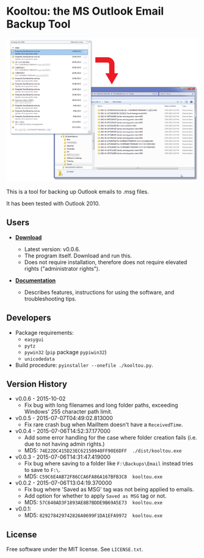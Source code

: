 # Kooltou: the MS Outlook Email Backup Tool

![](./doc/img/5.png)

This is a tool for backing up Outlook emails to .msg files.

It has been tested with Outlook 2010.

## Users

* **[Download](https://github.com/LiaungYip/kooltou/releases/download/v0.0.6/kooltou_0.0.6.exe)**
	* Latest version: v0.0.6.
	* The program itself. Download and run this.
	* Does not require installation, therefore does not require elevated rights ("administrator rights").

* **[Documentation](./doc/README.md)**
	* Describes features, instructions for using the software, and troubleshooting tips.

## Developers

* Package requirements:
	* `easygui`
	* `pytz`
	* `pywin32` (`pip` package `pypiwin32`)
	* `unicodedata`
* Build procedure: `pyinstaller --onefile ./kooltou.py`.

## Version History
* v0.0.6 - 2015-10-02
    * Fix bug with long filenames and long folder paths, exceeding Windows' 255 character path limit.
* v0.0.5 - 2015-07-07T04:49:02.813000
	* Fix rare crash bug when MailItem doesn't have a `ReceivedTime`.
* v0.0.4 - 2015-07-06T14:52:37.177000
	* Add some error handling for the case where folder creation fails (i.e. due to not having admin rights.)
	* MD5: `74E22DC415D23EC62150940FF90E6DFF  ./dist/kooltou.exe`
* v0.0.3 - 2015-07-06T14:31:47.419000
	* Fix bug where saving to a folder like `F:\Backups\Email` instead tries to save to `F:\`.
	* MD5: `C59C6E4AB72F86CCA6FA86A167BFB3C8  kooltou.exe`
* v0.0.2 - 2015-07-06T13:04:19.370000
	* Fix bug where 'Saved as MSG' tag was not being applied to emails.
	* Add option for whether to apply `Saved as MSG` tag or not.
	* MD5: `57C640AD3F1893AE8B7BDDE9B69A5E73  kooltou.exe`
* v0.0.1:
	* MD5: `829278429742826A0699F1DA1EFA9972  kooltou.exe`

## License

Free software under the MIT license. See `LICENSE.txt`.
